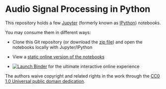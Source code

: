 Audio Signal Processing in Python
=================================

This repository holds a few [Jupyter][] (formerly known as [IPython][])
notebooks.

You may consume them in different ways:

* Clone this Git repository (or download the [zip file][1]) and open the
  notebooks locally with Jupyter/IPython

* View a [static online version of the notebooks][2]

* [![Launch Binder][badge]][3] for the ultimate interactive online experience

The authors waive copyright and related rights in the work through the
[CC0 1.0 Universal public domain dedication][CC0].

[1]: https://codeload.github.com/mgeier/python-audio/zip/master
[2]: https://nbviewer.jupyter.org/github/mgeier/python-audio/blob/master/index.ipynb
[3]: https://mybinder.org/v2/gh/mgeier/python-audio/master?filepath=index.ipynb

[Jupyter]: https://jupyter.org/
[IPython]: https://ipython.org/notebook.html
[CC0]: https://creativecommons.org/publicdomain/zero/1.0/
[badge]: https://mybinder.org/badge.svg
